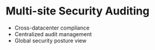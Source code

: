 # Multi-site Security Auditing
- Cross-datacenter compliance
- Centralized audit management
- Global security posture view
